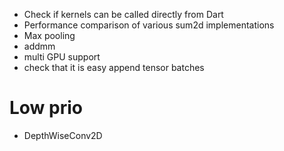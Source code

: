 + Check if kernels can be called directly from Dart
+ Performance comparison of various sum2d implementations
+ Max pooling
+ addmm
+ multi GPU support
+ check that it is easy append tensor batches

# Low prio
+ DepthWiseConv2D